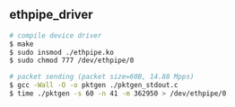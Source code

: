 ethpipe_driver
--------------

```bash
# compile device driver
$ make
$ sudo insmod ./ethpipe.ko
$ sudo chmod 777 /dev/ethpipe/0

# packet sending (packet size=60B, 14.88 Mpps)
$ gcc -Wall -O -o pktgen ./pktgen_stdout.c
$ time ./pktgen -s 60 -n 41 -m 362950 > /dev/ethpipe/0
```
